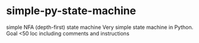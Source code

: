 # simple-py-state-machine
simple NFA (depth-first) state machine
Very simple state machine in Python. Goal &lt;50 loc including comments and instructions
